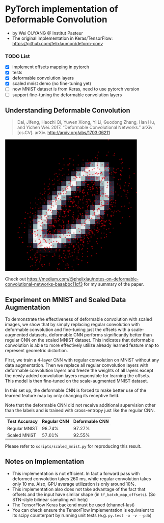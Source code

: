 # PyTorch implementation of Deformable Convolution
 * by Wei OUYANG @ Institut Pasteur
 * The original implementation in Keras/TensorFlow: https://github.com/felixlaumon/deform-conv

### TODO List
 - [x] implement offsets mapping in pytorch
 - [x] tests
 - [x] deformable convolution layers
 - [x] scaled mnist demo (no fine-tuning yet)
 - [ ] now MNIST dataset is from Keras, need to use pytorch version
 - [ ] support fine-tuning the deformable convolution layers

## Understanding Deformable Convolution
> Dai, Jifeng, Haozhi Qi, Yuwen Xiong, Yi Li, Guodong Zhang, Han Hu, and Yichen
Wei. 2017. “Deformable Convolutional Networks.” arXiv [cs.CV]. arXiv.
http://arxiv.org/abs/1703.06211

![](deformable-learned-offset-filtered.gif)

Check out
https://medium.com/@phelixlau/notes-on-deformable-convolutional-networks-baaabbc11cf3
for my summary of the paper.

## Experiment on MNIST and Scaled Data Augmentation

To demonstrate the effectiveness of deformable convolution with scaled images,
we show that by simply replacing regular convolution with deformable convolution
and fine-tuning just the offsets with a scale-augmented datasets, deformable CNN
performs significantly better than regular CNN on the scaled MNIST dataset. This
indicates that deformable convolution is able to more effectively utilize
already learned feature map to represent geometric distortion.

First, we train a 4-layer CNN with regular convolution on MNIST without any data
augmentation. Then we replace all regular convolution layers with deformable
convolution layers and freeze the weights of all layers except the newly added
convolution layers responsible for learning the offsets.  This model is then
fine-tuned on the scale-augmented MNIST dataset.

In this set up, the deformable CNN is forced to make better use of the learned
feature map by only changing its receptive field.

Note that the deformable CNN did not receive additional supervision other than
the labels and is trained with cross-entropy just like the regular CNN.

| Test Accuracy | Regular CNN | Deformable CNN |
| --- | --- | --- |
| Regular MNIST | 98.74% | 97.27% |
| Scaled MNIST | 57.01% | 92.55% |

Please refer to `scripts/scaled_mnist.py` for reproducing this result.

## Notes on Implementation

- This implementation is not efficient. In fact a forward pass with deformed
  convolution takes 260 ms, while regular convolution takes only 10 ms. Also,
  GPU average utilization is only around 10%.
- This implementation also does not take advantage of the fact that offsets and
  the input have similar shape (in `tf_batch_map_offsets`). (So STN-style
  bilinear sampling will help)
- The TensorFlow Keras backend must be used (channel-last)
- You can check ensure the TensorFlow implementation is equivalent to its scipy
  counterpart by running unit tests (e.g. `py.test -x -v --pdb`)
